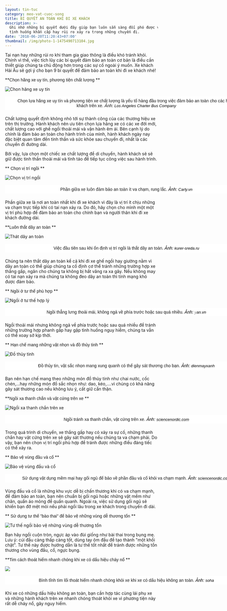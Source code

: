 ```yaml
---
layout: tin-tuc
category: meo-vat-cuoc-song
title: BÍ QUYẾT AN TOÀN KHI ĐI XE KHÁCH
description: >-
  Ghi nhớ những bí quyết dưới đây giúp bạn luôn sẵn sàng đối phó được với những
  tình huống khẩn cấp hay rủi ro xảy ra trong những chuyến đi. 
date: '2018-06-20T11:20:43+07:00'
thumbnail: /img/photo-1-1475490713104.jpg
---
```

Tai nạn hay những rủi ro khi tham gia giao thông là điều khó tránh khỏi. Chính vì thế, việc tích lũy các bí quyết đảm bảo an toàn cơ bản là điều cần thiết giúp chúng ta chủ động hơn trong các sự cố ngoài ý muốn. Xe khách Hải Âu sẽ gợi ý cho bạn 9 bí quyết để đảm bảo an toàn khi đi xe khách nhé!

**<span style="font-size:14px;"><span style="font-family:arial,helvetica,sans-serif;">Chọn h&atilde;ng xe uy t&iacute;n, phương tiện chất lượng</span></span></h1>
**

![Chon hãng xe uy tín](/img/bus_main.png)

<p style="box-sizing: border-box; margin-top: 16px; margin-bottom: 20px; padding: 5px 20px; border: 1px dashed rgb(255, 255, 255); width: 800px; background: none 0px 0px repeat scroll rgb(255, 255, 255); text-align: center;"><span style="font-size:14px;"><span style="font-family:arial,helvetica,sans-serif;">Chọn lựa h&atilde;ng xe uy t&iacute;n v&agrave; phương tiện xe chất lượng l&agrave; yếu tố h&agrave;ng đầu trong việc đảm bảo an to&agrave;n cho c&aacute;c h&agrave;nh kh&aacute;ch tr&ecirc;n xe. <em>Ảnh: </em></span></span><em><a class="o5rIVb irc_hol i3724 irc_lth" data-noload="" data-ved="2ahUKEwjYwq_isOHbAhVH_GEKHaoRDpgQjB16BAgBEAQ" href="https://www.lacharterbuscompany.com/long-beach-charter-bus" jsaction="mousedown:irc.rl;keydown:irc.rlk" rel="noopener" style="text-decoration-line: none; color: rgb(125, 125, 125); cursor: pointer; font-family: arial, sans-serif; font-size: 13px; background-color: rgb(34, 34, 34);" tabindex="0" target="_blank"><span style="color:#000000;"><span class="irc_ho" dir="ltr" style="unicode-bidi: isolate; margin-right: -2px; padding-right: 2px;"><span style="background-color:#FFFFFF;">Los Angeles Charter Bus Company</span></span></span></a></em></p>

Chất lượng quyết định không nhỏ tới sự thành công của các thương hiệu xe trên thị trường. Hành khách nên ưu tiên chọn lựa hãng xe có các xe đời mới, chất lượng cao với ghế ngồi thoải mái và vận hành êm ái. Bên cạnh lý do chính là đảm bảo an toàn cho hành trình của mình, hành khách ngày nay đặc biệt quan tâm đến tinh thần và sức khỏe sau chuyến đi, nhất là các chuyến đi đường dài.

Bởi vậy, lựa chọn một chiếc xe chất lượng để di chuyển, hành khách sẽ sẽ giữ được tinh thần thoải mái và tỉnh táo để tiếp tục công việc sau hành trình.

** <span style="font-size:14px;"><span style="font-family:arial,helvetica,sans-serif;">Chọn vị tr&iacute; ngồi</span></span></h1>
**

![Chọn vị trí ngồi](/img/chỗ-ngồi-trên-xe.jpg)

<p style="box-sizing: border-box; margin-top: 16px; margin-bottom: 20px; padding: 5px 20px; border: 1px dashed rgb(255, 255, 255); width: 800px; background: none 0px 0px repeat scroll rgb(255, 255, 255); text-align: center;"><span style="font-size:14px;"><span style="font-family:arial,helvetica,sans-serif;">Phần giữa xe lu&ocirc;n đảm bảo an to&agrave;n &iacute;t va chạm, rung lắc. <span style="color:#000000;"><em><span style="background-color:#FFFFFF;">Ảnh: </span></em></span></span></span><em><span style="text-decoration-line: none; cursor: pointer; font-family: arial, sans-serif; font-size: 13px;"><span class="irc_ho" dir="ltr" style="unicode-bidi: isolate; margin-right: -2px; padding-right: 2px;"><a class="o5rIVb irc_hol i3724 irc_lth" data-noload="" data-ved="2ahUKEwjYwq_isOHbAhVH_GEKHaoRDpgQjB16BAgBEAQ" href="https://www.lacharterbuscompany.com/long-beach-charter-bus" jsaction="mousedown:irc.rl;keydown:irc.rlk" rel="noopener" style="text-decoration-line: none; color: rgb(125, 125, 125); cursor: pointer; font-family: arial, sans-serif; font-size: 13px; background-color: rgb(34, 34, 34);" tabindex="0" target="_blank"><span style="color:#000000;"><span style="background-color:#FFFFFF;">C</span></span></a><span style="color:#000000;"><span style="background-color:#FFFFFF;">arly.vn</span></span></span></span></em></p>

Phần giữa xe là nơi an toàn nhất khi đi xe khách vì đây là vị trí ít chịu những va chạm trực tiếp khi có tai nạn xảy ra. Do đó, hãy chọn cho mình một một vị trí phù hợp để đảm bảo an toàn cho chính bạn và người thân khi đi xe khách đường dài.



**<span style="font-size:14px;"><span style="font-family:arial,helvetica,sans-serif;">Lu&ocirc;n thắt d&acirc;y an to&agrave;n</span></span></h1>**

![Thát dây an toàn](/img/thắt-dây-an-toàn.jpg)

<p style="box-sizing: border-box; margin-top: 16px; margin-bottom: 20px; padding: 5px 20px; border: 1px dashed rgb(255, 255, 255); width: 800px; background: none 0px 0px repeat scroll rgb(255, 255, 255); text-align: center;"><span style="font-size:14px;"><span style="font-family:arial,helvetica,sans-serif;">Việc đầu ti&ecirc;n sau khi ổn định vị tr&iacute; ngồi l&agrave; thắt d&acirc;y an to&agrave;n. <span style="color:#000000;"><em><span style="background-color:#FFFFFF;">Ảnh: </span></em></span></span></span><em><span style="font-size:14px;"><span style="font-family:arial,helvetica,sans-serif;"><a class="o5rIVb irc_hol i3724 irc_lth" data-noload="" data-ved="2ahUKEwj5qIjU2OHbAhWRd94KHT6YCIkQjB16BAgBEAQ" href="http://www.kurer-sreda.ru/2016/08/05/245891-treugolnikami-i-busterami-poka-razresheno-pristegivat-detej-v-berdske" jsaction="mousedown:irc.rl;keydown:irc.rlk" rel="noopener" style="text-decoration-line: none; color: rgb(125, 125, 125); cursor: pointer; font-family: arial, sans-serif; font-size: 13px; background-color: rgb(34, 34, 34);" tabindex="0" target="_blank"><span style="color:#000000;"><span class="irc_ho" dir="ltr" style="unicode-bidi: isolate; margin-right: -2px; padding-right: 2px;"><span style="background-color:#FFFFFF;">kurer-sreda.ru</span></span></span></a></span></span></em></p>

Chúng ta nên thắt dây an toàn kể cả khi đi xe ghế ngồi hay giường nằm vì dây an toàn có thể giúp chúng ta cố định cơ thể tránh những trường hợp xe thắng gấp, ngăn cho chúng ta không bị hất văng ra xa gây. Nếu không may có tai nạn xảy ra mà chúng ta không đeo dây an toàn thì tính mạng khó được đảm bảo.



** <span style="font-size:14px;"><span style="font-family:arial,helvetica,sans-serif;">Ngồi ở tư thế ph&ugrave; hợp</span></span></h1>**

![Ngồi ở tư thế hợp lý](/img/sit.jpg)

<p style="box-sizing: border-box; margin-top: 16px; margin-bottom: 20px; padding: 5px 20px; border: 1px dashed rgb(255, 255, 255); width: 800px; background: none 0px 0px repeat scroll rgb(255, 255, 255); text-align: center;"><span style="font-size:14px;"><span style="font-family:arial,helvetica,sans-serif;">Ngồi thẳng lưng thoải m&aacute;i, kh&ocirc;ng ngả về ph&iacute;a trước hoặc sau qu&aacute; nhiều. <span style="color:#000000;"><em><span style="background-color:#FFFFFF;">Ảnh: </span></em></span></span></span><em><span style="font-size:14px;"><span style="font-family:arial,helvetica,sans-serif;"><span style="text-decoration-line: none; color: rgb(0, 0, 0); cursor: pointer; font-family: arial, sans-serif; font-size: 13px;"><span class="irc_ho" dir="ltr" style="unicode-bidi: isolate; margin-right: -2px; padding-right: 2px;"><a class="o5rIVb irc_hol i3724 irc_lth" data-noload="" data-ved="2ahUKEwj5qIjU2OHbAhWRd94KHT6YCIkQjB16BAgBEAQ" href="http://www.kurer-sreda.ru/2016/08/05/245891-treugolnikami-i-busterami-poka-razresheno-pristegivat-detej-v-berdske" jsaction="mousedown:irc.rl;keydown:irc.rlk" rel="noopener" style="text-decoration-line: none; color: rgb(125, 125, 125); cursor: pointer; font-family: arial, sans-serif; font-size: 13px; background-color: rgb(34, 34, 34);" tabindex="0" target="_blank"><span style="background-color:#FFFFFF;">y</span></a><span style="background-color:#FFFFFF;">an.vn</span></span></span></span></span></em></p>

Ngồi thoải mái nhưng không ngả về phía trước hoặc sau quá nhiều để tránh những trường hợp phanh gấp hay gặp tình huống nguy hiểm, chúng ta vẫn có thể xoay sở kịp thời.



** <span style="font-size:14px;"><span style="font-family:arial,helvetica,sans-serif;">Hạn chế mang những vật nhọn v&agrave; đồ thủy tinh</span></span></h1>**

![Đồ thủy tinh](/img/đồ-thủy-tinh.jpg)

<p style="box-sizing: border-box; margin-top: 16px; margin-bottom: 20px; padding: 5px 20px; border: 1px dashed rgb(255, 255, 255); width: 800px; background: none 0px 0px repeat scroll rgb(255, 255, 255); text-align: center;"><font face="arial, helvetica, sans-serif"><span style="font-size: 14px;">Đồ thủy tin, vật sắc nhọn mang xung quanh c&oacute; thể g&acirc;y s&aacute;t thương cho bạn. </span></font><span style="color: rgb(0, 0, 0);"><em style=""><span style="background-color: rgb(255, 255, 255);"><font face="arial, helvetica, sans-serif"><span style="font-size: 14px;">Ảnh: </span></font><font face="arial, sans-serif"><span style="font-size: 13px;">dienmayxanh</span></font></span></em></span></p>

Bạn nên hạn chế mang theo những món đồ thủy tinh như chai nước, cốc chén,...hay những món đồ sắc nhọn như: dao, kéo,....vì chúng có khả năng gây sát thương cao nếu không lưu ý, cất giữ cẩn thận.



**<span style="font-size:14px;"><span style="font-family:arial,helvetica,sans-serif;">Ngồi xa thanh chắn v&agrave; vật cứng tr&ecirc;n xe</span></span></h1>**

![Ngồi xa thanh chắn trên xe](/img/ngồi-xa-thanh-chắn-trên-xe.jpg)

<p style="box-sizing: border-box; margin-top: 16px; margin-bottom: 20px; padding: 5px 20px; border: 1px dashed rgb(255, 255, 255); width: 800px; background: none 0px 0px repeat scroll rgb(255, 255, 255); text-align: center;"><font face="arial, helvetica, sans-serif"><span style="font-size: 14px;">Ngồi tr&aacute;nh xa thanh chắn, vật cứng tr&ecirc;n xe. </span></font><span style="color: rgb(0, 0, 0);"><em style=""><span style="background-color: rgb(255, 255, 255);"><font face="arial, helvetica, sans-serif"><span style="font-size: 14px;">Ảnh: </span></font></span></em></span><em><a class="o5rIVb irc_hol i3724 irc_lth" data-noload="" data-ved="2ahUKEwiRq9rO2-HbAhWU-2EKHdzLDncQjB16BAgBEAQ" href="http://sciencenordic.com/norwegians-impolite-forget-it" jsaction="mousedown:irc.rl;keydown:irc.rlk" rel="noopener" style="color: rgb(214, 214, 214); cursor: pointer; font-family: arial, sans-serif; font-size: 13px; background-color: rgb(34, 34, 34);" tabindex="0" target="_blank"><span style="color:#000000;"><span class="irc_ho" dir="ltr" style="unicode-bidi: isolate; margin-right: -2px; padding-right: 2px;"><span style="background-color:#FFFFFF;">sciencenordic.com</span></span></span></a></em></p>

Trong quá trình di chuyển, xe thắng gấp hay có xảy ra sự cố, những thanh chắn hay vật cứng trên xe sẽ gây sát thương nếu chúng ta va chạm phải. Do vậy, bạn nên chọn vị trí ngồi phù hợp để tránh được những điều đáng tiếc có thể xảy ra.



** <span style="font-size:14px;"><span style="font-family:arial,helvetica,sans-serif;">Bảo vệ v&ugrave;ng đầu v&agrave; cổ</span></span></h1>**

![Bảo vệ vùng đầu và cổ](/img/avatar-goi-hoi-du-lich-goi-van-phong-4.jpg)

<p style="box-sizing: border-box; margin-top: 16px; margin-bottom: 20px; padding: 5px 20px; border: 1px dashed rgb(255, 255, 255); width: 800px; background: none 0px 0px repeat scroll rgb(255, 255, 255); text-align: center;"><font face="arial, helvetica, sans-serif"><span style="font-size: 14px;">Sử dụng vật dụng mềm mại hay gối ngủ để bảo về phần đầu v&agrave; cổ khỏi va chạm mạnh. </span></font><span style="color: rgb(0, 0, 0);"><em style=""><span style="background-color: rgb(255, 255, 255);"><font face="arial, helvetica, sans-serif"><span style="font-size: 14px;">Ảnh: </span></font></span></em></span><em><a class="o5rIVb irc_hol i3724 irc_lth" data-noload="" data-ved="2ahUKEwiRq9rO2-HbAhWU-2EKHdzLDncQjB16BAgBEAQ" href="http://sciencenordic.com/norwegians-impolite-forget-it" jsaction="mousedown:irc.rl;keydown:irc.rlk" rel="noopener" style="color: rgb(214, 214, 214); cursor: pointer; font-family: arial, sans-serif; font-size: 13px; background-color: rgb(34, 34, 34);" tabindex="0" target="_blank"><span style="color:#000000;"><span class="irc_ho" dir="ltr" style="unicode-bidi: isolate; margin-right: -2px; padding-right: 2px;"><span style="background-color:#FFFFFF;">sciencenordic.com</span></span></span></a></em></p>

Vùng đầu và cổ là những khu vực dễ bị chấn thương khi có va chạm mạnh, để đảm bảo an toàn, bạn nên chuẩn bị gối ngủ hoặc những vật mềm như chăn, quần áo mỏng để quấn quanh. Ngoài ra, việc sử dụng gối ngủ sẽ khiến bạn đỡ mệt mỏi nếu phải ngồi lâu trong xe khách trong chuyến đi dài.

** <span style="font-size:14px;"><span style="font-family:arial,helvetica,sans-serif;">Sử dụng tư thế &quot;b&agrave;o thai&quot; để bảo vệ những v&ugrave;ng dễ thương tổn</span></span></h1>**

![Tư thế ngồi bảo vệ những vùng dễ thương tổn](/img/tư-thế-ngồi-trên-xe.png)

Bạn hãy ngồi cuộn tròn, ngực áp vào đùi giống như bài thai trong bụng mẹ. Lưu ý: cúi đầu càng thấp càng tốt, dùng tay ôm đầu để tạo thành "một khối chặt". Tư thế này được hướng dẫn là tư thế tốt nhất để tránh được những tổn thương cho vùng đầu, cổ, ngực bụng.



**<span style="font-size:14px;"><span style="font-family:arial,helvetica,sans-serif;">Tim c&aacute;ch tho&aacute;t hiểm nhanh ch&oacute;ng khi xe c&oacute; dấu hiệu ch&aacute;y nổ</span></span></h1>**

![](/img/xe-cháy-nổ.jpg)

<p style="box-sizing: border-box; margin-top: 16px; margin-bottom: 20px; padding: 5px 20px; border: 1px dashed rgb(255, 255, 255); width: 800px; background: none 0px 0px repeat scroll rgb(255, 255, 255); text-align: center;"><font face="arial, helvetica, sans-serif"><span style="font-size: 14px;">B&igrave;nh tĩnh t&igrave;m lối tho&aacute;t hiểm nhanh ch&oacute;ng khỏi xe khi xe c&oacute; dấu hiệu kh&ocirc;ng an to&agrave;n. </span></font><span style="color: rgb(0, 0, 0);"><em style=""><span style="background-color: rgb(255, 255, 255);"><font face="arial, helvetica, sans-serif"><span style="font-size: 14px;">Ảnh:</span></font></span></em></span><em style=""><span style="color:#000000;"><span style="background-color: rgb(255, 255, 255);"><span style="font-family: arial, helvetica, sans-serif; font-size: 14px;">&nbsp;</span><font face="arial, sans-serif"><span style="font-size: 13px;">soha</span></font></span></span></em></p>

Khi xe có những dấu hiệu không an toàn, bạn cần hợp tác cùng lái phụ xe và những hành khách trên xe nhanh chóng thoát khỏi xe vì phương tiện này rất dễ cháy nổ, gây nguy hiểm.
